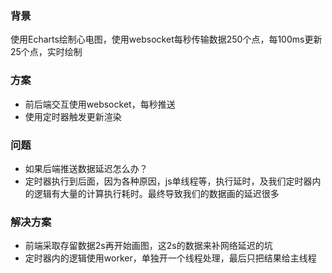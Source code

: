 ### 背景
 使用Echarts绘制心电图，使用websocket每秒传输数据250个点，每100ms更新25个点，实时绘制
### 方案
- 前后端交互使用websocket，每秒推送
- 使用定时器触发更新渲染
### 问题
- 如果后端推送数据延迟怎么办？
- 定时器执行到后面，因为各种原因，js单线程等，执行延时，及我们定时器内的逻辑有大量的计算执行耗时。最终导致我们的数据画的延迟很多

### 解决方案
- 前端采取存留数据2s再开始画图，这2s的数据来补网络延迟的坑
- 定时器内的逻辑使用worker，单独开一个线程处理，最后只把结果给主线程